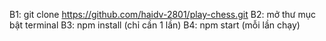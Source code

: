 B1: git clone https://github.com/haidv-2801/play-chess.git
B2: mở thư mục bật terminal
B3: npm install (chỉ cần 1 lần)
B4: npm start (mỗi lần chạy)
